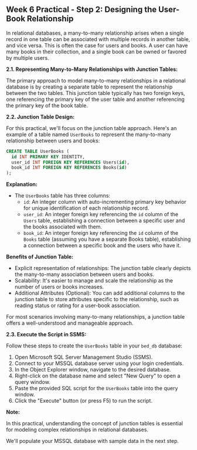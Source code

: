 ## Week 6 Practical - Step 2: Designing the User-Book Relationship

In relational databases, a many-to-many relationship arises when a single record in one table can be associated with multiple records in another table, and vice versa. This is often the case for users and books. A user can have many books in their collection, and a single book can be owned or favored by multiple users.

**2.1. Representing Many-to-Many Relationships with Junction Tables:**

The primary approach to model many-to-many relationships in a relational database is by creating a separate table to represent the relationship between the two tables. This junction table typically has two foreign keys, one referencing the primary key of the user table and another referencing the primary key of the book table.

**2.2. Junction Table Design:**

For this practical, we'll focus on the junction table approach. Here's an example of a table named `UserBooks` to represent the many-to-many relationship between users and books:

```sql
CREATE TABLE UserBooks (
  id INT PRIMARY KEY IDENTITY,
  user_id INT FOREIGN KEY REFERENCES Users(id),
  book_id INT FOREIGN KEY REFERENCES Books(id)
);
```

**Explanation:**

- The `UserBooks` table has three columns:
  - `id`: An integer column with auto-incrementing primary key behavior for unique identification of each relationship record.
  - `user_id`: An integer foreign key referencing the `id` column of the `Users` table, establishing a connection between a specific user and the books associated with them.
  - `book_id`: An integer foreign key referencing the `id` column of the `Books` table (assuming you have a separate Books table), establishing a connection between a specific book and the users who have it.

**Benefits of Junction Table:**

- Explicit representation of relationships: The junction table clearly depicts the many-to-many association between users and books.
- Scalability: It's easier to manage and scale the relationship as the number of users or books increases.
- Additional Attributes (Optional): You can add additional columns to the junction table to store attributes specific to the relationship, such as reading status or rating for a user-book association.

For most scenarios involving many-to-many relationships, a junction table offers a well-understood and manageable approach.

**2.3. Execute the Script in SSMS:**

Follow these steps to create the `UserBooks` table in your `bed_db` database:

1. Open Microsoft SQL Server Management Studio (SSMS).
2. Connect to your MSSQL database server using your login credentials.
3. In the Object Explorer window, navigate to the desired database.
4. Right-click on the database name and select "New Query" to open a query window.
5. Paste the provided SQL script for the `UserBooks` table into the query window.
6. Click the "Execute" button (or press F5) to run the script.

**Note:**

In this practical, understanding the concept of junction tables is essential for modeling complex relationships in relational databases.

We'll populate your MSSQL database with sample data in the next step.
